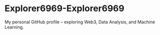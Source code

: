 # Explorer6969-Explorer6969
My personal GitHub profile – exploring Web3, Data Analysis, and Machine Learning.
